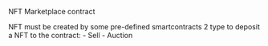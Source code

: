 NFT Marketplace contract


NFT must be created by some pre-defined smartcontracts
2 type to deposit a NFT to the contract:
    - Sell
    - Auction

